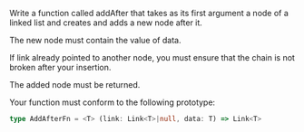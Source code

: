Write a function called addAfter that takes as its first argument a node of a linked list and creates and adds a new node after it.

The new node must contain the value of data.

If link already pointed to another node, you must ensure that the chain is not broken after your insertion.

The added node must be returned.

Your function must conform to the following prototype:

```typescript
type AddAfterFn = <T> (link: Link<T>|null, data: T) => Link<T>
```
